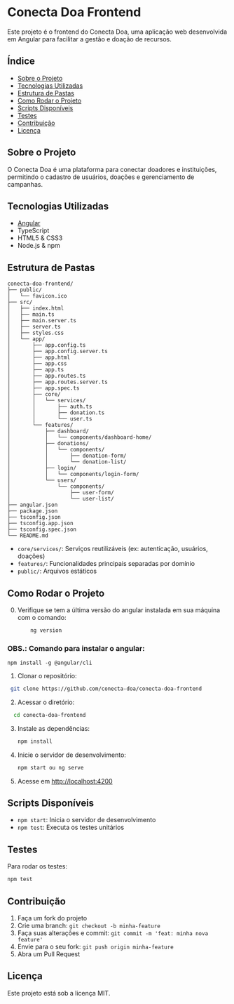 # Conecta Doa Frontend

Este projeto é o frontend do Conecta Doa, uma aplicação web desenvolvida em Angular para facilitar a gestão e doação de recursos.

## Índice

- [Sobre o Projeto](#sobre-o-projeto)
- [Tecnologias Utilizadas](#tecnologias-utilizadas)
- [Estrutura de Pastas](#estrutura-de-pastas)
- [Como Rodar o Projeto](#como-rodar-o-projeto)
- [Scripts Disponíveis](#scripts-disponiveis)
- [Testes](#testes)
- [Contribuição](#contribuicao)
- [Licença](#licenca)

## Sobre o Projeto

O Conecta Doa é uma plataforma para conectar doadores e instituições, permitindo o cadastro de usuários, doações e gerenciamento de campanhas.

## Tecnologias Utilizadas

- [Angular](https://angular.io/)
- TypeScript
- HTML5 & CSS3
- Node.js & npm

## Estrutura de Pastas

```
conecta-doa-frontend/
├── public/
│   └── favicon.ico
├── src/
│   ├── index.html
│   ├── main.ts
│   ├── main.server.ts
│   ├── server.ts
│   ├── styles.css
│   └── app/
│       ├── app.config.ts
│       ├── app.config.server.ts
│       ├── app.html
│       ├── app.css
│       ├── app.ts
│       ├── app.routes.ts
│       ├── app.routes.server.ts
│       ├── app.spec.ts
│       ├── core/
│       │   └── services/
│       │       ├── auth.ts
│       │       ├── donation.ts
│       │       └── user.ts
│       └── features/
│           ├── dashboard/
│           │   └── components/dashboard-home/
│           ├── donations/
│           │   └── components/
│           │       ├── donation-form/
│           │       └── donation-list/
│           ├── login/
│           │   └── components/login-form/
│           └── users/
│               └── components/
│                   ├── user-form/
│                   └── user-list/
├── angular.json
├── package.json
├── tsconfig.json
├── tsconfig.app.json
├── tsconfig.spec.json
└── README.md
```

- `core/services/`: Serviços reutilizáveis (ex: autenticação, usuários, doações)
- `features/`: Funcionalidades principais separadas por domínio
- `public/`: Arquivos estáticos

## Como Rodar o Projeto
0. Verifique se tem a última versão do  angular instalada em sua máquina com o comando:
    ```bash
        ng version
    ```
### OBS.: Comando para instalar o angular: 
    npm install -g @angular/cli

1. Clonar o repositório:
  ```bash
   git clone https://github.com/conecta-doa/conecta-doa-frontend
  ```

2. Acessar o diretório:
 ```bash
   cd conecta-doa-frontend
  ```
3. Instale as dependências:
   ```bash
   npm install
   ```
4. Inicie o servidor de desenvolvimento:
   ```bash
   npm start ou ng serve
   ```
5. Acesse em [http://localhost:4200](http://localhost:4200)

## Scripts Disponíveis

- `npm start`: Inicia o servidor de desenvolvimento
- `npm test`: Executa os testes unitários

## Testes

Para rodar os testes:

```bash
npm test
```

## Contribuição

1. Faça um fork do projeto
2. Crie uma branch: `git checkout -b minha-feature`
3. Faça suas alterações e commit: `git commit -m 'feat: minha nova feature'`
4. Envie para o seu fork: `git push origin minha-feature`
5. Abra um Pull Request

## Licença

Este projeto está sob a licença MIT.
